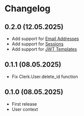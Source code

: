 # Changelog

## 0.2.0 (12.05.2025)

- Add support for [Email Addresses](https://clerk.com/docs/reference/backend-api/tag/Email-Addresses)
- Add support for [Sessions](https://clerk.com/docs/reference/backend-api/tag/Sessions)
- Add support for [JWT Templates](https://clerk.com/docs/reference/backend-api/tag/JWT-Templates)

## 0.1.1 (08.05.2025)

- Fix Clerk.User.delete_id function

## 0.1.0 (08.05.2025)

- First release
- User context
